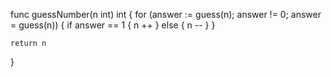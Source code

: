 func guessNumber(n int) int {
    for (answer := guess(n); answer != 0; answer = guess(n)) {
        if answer == 1 {
                n ++
            } else {
                n --
            }
    }
    
    return n
}
